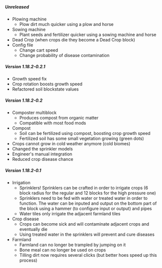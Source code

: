 ##### Unreleased

* Plowing machine
  * Plow dirt much quicker using a plow and horse
* Sowing machine
  * Plant seeds and fertilizer quicker using a sowing machine and horse
* Dead Crop (when crops die they become a Dead Crop block)
* Config file
  * Change cart speed
  * Change probability of disease contamination


##### Version 1.18.2-0.2.1

* Growth speed fix
* Crop rotation boosts growth speed
* Refactored soil blockstate values


##### Version 1.18.2-0.2

* Composter multiblock
  * Produces compost from organic matter
  * Compatible with most food mods
* Compost
  * Soil can be fertilized using compost, boosting crop growth speed
  * Fertilized soil has some small vegetation growing (green dots)
* Crops cannot grow in cold weather anymore (cold biomes)
* Changed the sprinkler models
* Engineer's manual integration
* Reduced crop disease chance


##### Version 1.18.2-0.1

* Irrigation
    * Sprinklers! Sprinklers can be crafted in order to irrigate crops (6 block radius for the regular and 12 blocks for the high pressure one)
    * Sprinklers need to be fed with water or treated water in order to function. The water can be inputed and output on the bottom part of the block using a hammer (to configure input or output) and pipes
    * Water tiles only irrigate the adjacent farmland tiles
* Crop disease
    * Crops can become sick and will contaminate adjacent crops and eventually die
    * Using treated water in the sprinklers will prevent and cure diseases
* Farmland
    * Farmland can no longer be trampled by jumping on it
    * Bone meal can no longer be used on crops
    * Tilling dirt now requires several clicks (but better hoes speed up this process)
